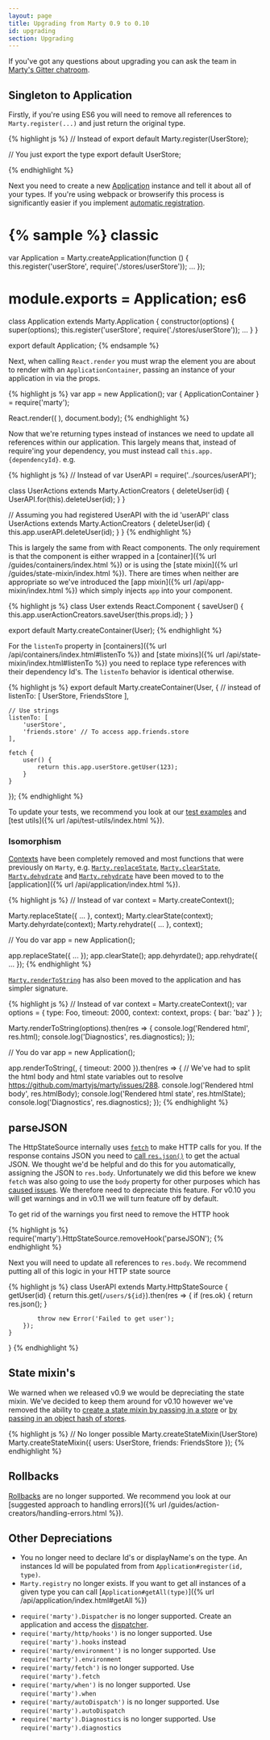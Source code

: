```yaml
---
layout: page
title: Upgrading from Marty 0.9 to 0.10
id: upgrading
section: Upgrading
---
```


If you've got any questions about upgrading you can ask the team in [Marty's Gitter chatroom](https://gitter.im/martyjs/marty).

<h2 id="singleton">Singleton to Application</h2>

Firstly, if you're using ES6 you will need to remove all references to ``Marty.register(...)`` and just return the original type.

{% highlight js %}
// Instead of
export default Marty.register(UserStore);

// You just export the type
export default UserStore;

{% endhighlight %}

Next you need to create a new <a href="{% url /guides/application/index.html %}">Application</a> instance and tell it about all of your types. If you're using webpack or browserify this process is significantly easier if you implement <a href="{% url /guides/application/automatic-registration.html %}">automatic registration</a>.

{% sample %}
classic
=======
var Application = Marty.createApplication(function () {
    this.register('userStore', require('./stores/userStore'));
    ...
});

module.exports = Application;
es6
===
class Application extends Marty.Application {
    constructor(options) {
        super(options);
        this.register('userStore', require('./stores/userStore'));
        ...
    }
}

export default Application;
{% endsample %}

Next, when calling `React.render` you must wrap the element you are about to render with an `ApplicationContainer`, passing an instance of your application in via the props.

{% highlight js %}
var app = new Application();
var { ApplicationContainer }  = require('marty');

React.render((
    <ApplicationContainer app={app}>
        <User id={123} />
    </ApplicationContainer>
), document.body);
{% endhighlight %}

Now that we're returning types instead of instances we need to update all references within our application. This largely means that, instead of require'ing your dependency, you must instead call `this.app.{dependencyId}`. e.g.

{% highlight js %}
// Instead of
var UserAPI = require('../sources/userAPI');

class UserActions extends Marty.ActionCreators {
    deleteUser(id) {
        UserAPI.for(this).deleteUser(id);
    }
}

// Assuming you had registered UserAPI with the id 'userAPI'
class UserActions extends Marty.ActionCreators {
    deleteUser(id) {
        this.app.userAPI.deleteUser(id);
    }
}
{% endhighlight %}

This is largely the same from with React components. The only requirement is that the component is either wrapped in a [container]({% url /guides/containers/index.html %}) or is using the [state mixin]({% url /guides/state-mixin/index.html %}). There are times when neither are appropriate so we've introduced the [app mixin]({% url /api/app-mixin/index.html %}) which simply injects `app` into your component.

{% highlight js %}
class User extends React.Component {
    saveUser() {
        this.app.userActionCreators.saveUser(this.props.id);
    }
}

export default Marty.createContainer(User);
{% endhighlight %}

For the `listenTo` property in [containers]({% url /api/containers/index.html#listenTo %}) and [state mixins]({% url /api/state-mixin/index.html#listenTo %}) you need to replace type references with their dependency Id's. The `listenTo` behavior is identical otherwise.

{% highlight js %}
export default Marty.createContainer(User, {
    // instead of
    listenTo: [
        UserStore,
        FriendsStore
    ],

    // Use strings
    listenTo: [
        'userStore',
        'friends.store' // To access app.friends.store
    ],

    fetch {
        user() {
            return this.app.userStore.getUser(123);
        }
    }
});
{% endhighlight %}

To update your tests, we recommend you look at our [test examples](https://github.com/martyjs/marty-test-examples) and [test utils]({% url /api/test-utils/index.html %}).

<h3 id="isomorphism">Isomorphism</h3>

[Contexts](http://martyjs.org/v/0.9.16/api/context/index.html) have been completely removed and most functions that were previously on `Marty`, e.g. [`Marty.replaceState`](http://martyjs.org/v/0.9.16/api/top-level-api/#replaceState), [`Marty.clearState`](http://martyjs.org/v/0.9.16/api/top-level-api/#clearState), [`Marty.dehydrate`](http://martyjs.org/v/0.9.16/api/top-level-api/#dehydrate) and [`Marty.rehydrate`](http://martyjs.org/v/0.9.16/api/top-level-api/#rehydrate)  have been moved to to the [application]({% url /api/application/index.html %}).

{% highlight js %}
// Instead of
var context = Marty.createContext();

Marty.replaceState({ ... }, context);
Marty.clearState(context);
Marty.dehyrdate(context);
Marty.rehydrate({ ... }, context);

// You do
var app = new Application();

app.replaceState({ ... });
app.clearState();
app.dehyrdate();
app.rehydrate({ ... });
{% endhighlight %}

[`Marty.renderToString`](http://martyjs.org/v/0.9.16/api/top-level-api/#renderToString) has also been moved to the application and has simpler signature.

{% highlight js %}
// Instead of
var context = Marty.createContext();
var options = {
  type: Foo,
  timeout: 2000,
  context: context,
  props: { bar: 'baz' }
};

Marty.renderToString(options).then(res => {
  console.log('Rendered html', res.html);
  console.log('Diagnostics', res.diagnostics);
});

// You do
var app = new Application();

app.renderToString(<Foo bar='baz' />, { timeout: 2000 }).then(res => {
  // We've had to split the html body and html state variables out to resolve https://github.com/martyjs/marty/issues/288.
  console.log('Rendered html body', res.htmlBody);
  console.log('Rendered html state', res.htmlState);
  console.log('Diagnostics', res.diagnostics);
});
{% endhighlight %}

<h2 id="parseJSON">parseJSON</h2>

The HttpStateSource internally uses [`fetch`](https://fetch.spec.whatwg.org/) to make HTTP calls for you. If the response contains JSON you need to [call `res.json()`](https://github.com/github/fetch#json) to get the actual JSON. We thought we'd be helpful and do this for you automatically, assigning the JSON to `res.body`. Unfortunately we did this before we knew `fetch` was also going to use the `body` property for other purposes which has [caused issues](https://github.com/martyjs/marty/issues/268). We therefore need to depreciate this feature. For v0.10 you will get warnings and in v0.11 we will turn feature off by default.

To get rid of the warnings you first need to remove the HTTP hook

{% highlight js %}
require('marty').HttpStateSource.removeHook('parseJSON');
{% endhighlight %}

Next you will need to update all references to `res.body`. We recommend putting all of this logic in your HTTP state source

{% highlight js %}
class UserAPI extends Marty.HttpStateSource {
    getUser(id) {
        return this.get(`/users/${id}`).then(res => {
            if (res.ok) {
                return res.json();
            }

            throw new Error('Failed to get user');
        });
    }
}
{% endhighlight %}

<h2 id="state-mixin">State mixin's</h2>

We warned when we released v0.9 we would be depreciating the state mixin. We've decided to keep them around for v0.10 however we've removed the ability to [create a state mixin by passing in a store](http://martyjs.org/v/0.9.16/api/state-mixin/index.html#stores) or [by passing in an object hash of stores](http://martyjs.org/v/0.9.16/api/state-mixin/index.html#stores).

{% highlight js %}
// No longer possible
Marty.createStateMixin(UserStore)
Marty.createStateMixin({
    users: UserStore,
    friends: FriendsStore
});
{% endhighlight %}

<h2 id="rollbacks">Rollbacks</h2>

[Rollbacks](http://martyjs.org/v/0.9.16/api/stores/index.html#rollback) are no longer supported. We recommend you look at our [suggested approach to handling errors]({% url /guides/action-creators/handling-errors.html %}).

<h2 id="other">Other Depreciations</h2>

* You no longer need to declare Id's or displayName's on the type. An instances Id will be populated from from `Application#register(id, type)`.
* `Marty.registry` no longer exists. If you want to get all instances of a given type you can call [`Application#getAll(type)`]({% url /api/application/index.html#getAll %})
- `require('marty').Dispatcher` is no longer supported. Create an application and access the [dispatcher](http://martyjs.org/api/application/index.html#dispatcher).
- `require('marty/http/hooks')` is no longer supported. Use `require('marty').hooks` instead
- `require('marty/environment')` is no longer supported. Use `require('marty').environment`
- `require('marty/fetch')` is no longer supported. Use `require('marty').fetch`
- `require('marty/when')` is no longer supported. Use `require('marty').when`
- `require('marty/autoDispatch')` is no longer supported. Use `require('marty').autoDispatch`
- `require('marty').Diagnostics` is no longer supported. Use `require('marty').diagnostics`